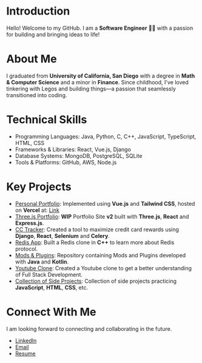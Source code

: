 # Introduction
Hello! Welcome to my GitHub. I am a **Software Engineer** 👨‍💻 with a passion for building and bringing ideas to life!

# About Me
I graduated from **University of California, San Diego** with a degree in **Math & Computer Science** and a minor in **Finance**. Since childhood, I've loved tinkering with Legos and building things—a passion that seamlessly transitioned into coding.

# Technical Skills
- Programming Languages: Java, Python, C, C++, JavaScript, TypeScript, HTML, CSS
- Frameworks & Libraries: React, Vue.js, Django
- Database Systems: MongoDB, PostgreSQL, SQLite
- Tools & Platforms: GitHub, AWS, Node.js

# Key Projects
- [Personal Portfolio](https://github.com/shaanprk/Vue-Personal-Portfolio): Implemented using **Vue.js** and **Tailwind CSS**, hosted on **Vercel** at: [Link](https://www.binni.dev/)
- [Three.js Portfolio](https://github.com/shaanprk/react-threejs-portfolio): **WIP** Portfolio Site **v2** built with **Three.js**, **React** and **Express.js**.
- [CC Tracker](https://github.com/shaanprk/cc-points-analyzer): Created a tool to maximize credit card rewards using **Django**, **React**, **Selenium** and **Celery**.
- [Redis App](https://github.com/shaanprk/redis-app): Built a Redis clone in **C++** to learn more about Redis protocol.
- [Mods & Plugins](https://github.com/shaanprk/Mods-Plugins): Repository containing Mods and Plugins developed with **Java** and **Kotlin**.
- [Youtube Clone](https://github.com/shaanprk/youtube-clone): Created a Youtube clone to get a better understanding of Full Stack Development.
- [Collection of Side Projects](https://github.com/shaanprk/Side_Projects): Collection of side projects practicing **JavaScript**, **HTML**, **CSS**, etc.

# Connect With Me
I am looking forward to connecting and collaborating in the future.
- [LinkedIn](https://www.linkedin.com/in/jeongbin-sean-park/)
- [Email](mailto:imbinpark@gmail.com)
- [Resume](https://drive.google.com/file/d/1R7-lg9mb2ONPUghmVno9W4hjPKJwHJAw/view?usp=sharing)
